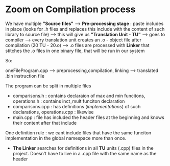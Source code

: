 # Zoom on Compilation process

We have multiple **"Source files"** --> **Pre-processing stage** : paste includes in place (looks for .h files and replaces this include with the content of such library to source file) --> this will give us **"Translation Unit - TU"** --> goes to compiler --> every translation unit creates an .o - object file after compilation (20 TU - 20.o) -->
.o files are processed with **Linker** that stitches the .o files in one binary file, that will be run in our system

So:

oneFileProgram.cpp --> preprocessing,compilation, linking --> translated .bin instruction file

The program can be split in multiple files

- comparisons.h : contains declaraion of max and min funcitons, operations.h : contains inct_mult funciton declaration
- comparisons.cpp : has definitions (*implementations*) of such declarations, operations.cpp : likewise
- main.cpp : file has included the header files at the beginning and knows their content after that include

One definition rule : we cant include files that have the same funciton implementation in the global namespace more than once.

- **The Linker** searches for definitions in all **TU** units (.cpp) files in the project. Doesn't have to live in a .cpp file with  the same name as the header
